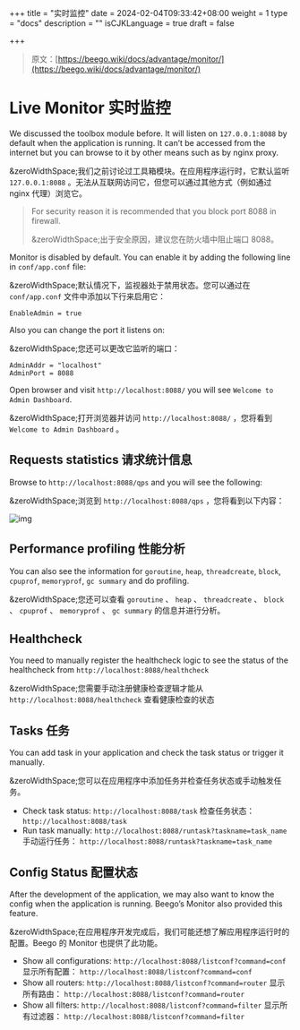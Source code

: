 +++
title = "实时监控"
date = 2024-02-04T09:33:42+08:00
weight = 1
type = "docs"
description = ""
isCJKLanguage = true
draft = false

+++

> 原文：[https://beego.wiki/docs/advantage/monitor/](https://beego.wiki/docs/advantage/monitor/)

# Live Monitor 实时监控



We discussed the toolbox module before. It will listen on `127.0.0.1:8088` by default when the application is running. It can’t be accessed from the internet but you can browse to it by other means such as by nginx proxy.

&zeroWidthSpace;我们之前讨论过工具箱模块。在应用程序运行时，它默认监听 `127.0.0.1:8088` 。无法从互联网访问它，但您可以通过其他方式（例如通过 nginx 代理）浏览它。

> For security reason it is recommended that you block port 8088 in firewall.
>
> &zeroWidthSpace;出于安全原因，建议您在防火墙中阻止端口 8088。

Monitor is disabled by default. You can enable it by adding the following line in `conf/app.conf` file:

&zeroWidthSpace;默认情况下，监视器处于禁用状态。您可以通过在 `conf/app.conf` 文件中添加以下行来启用它：

```
EnableAdmin = true
```

Also you can change the port it listens on:

&zeroWidthSpace;您还可以更改它监听的端口：

```
AdminAddr = "localhost"
AdminPort = 8088
```

Open browser and visit `http://localhost:8088/` you will see `Welcome to Admin Dashboard`.

&zeroWidthSpace;打开浏览器并访问 `http://localhost:8088/` ，您将看到 `Welcome to Admin Dashboard` 。

## Requests statistics 请求统计信息

Browse to `http://localhost:8088/qps` and you will see the following:

&zeroWidthSpace;浏览到 `http://localhost:8088/qps` ，您将看到以下内容：

![img](https://beego.wiki/docs/images/monitoring.png)

## Performance profiling 性能分析

You can also see the information for `goroutine`, `heap`, `threadcreate`, `block`, `cpuprof`, `memoryprof`, `gc summary` and do profiling.

&zeroWidthSpace;您还可以查看 `goroutine` 、 `heap` 、 `threadcreate` 、 `block` 、 `cpuprof` 、 `memoryprof` 、 `gc summary` 的信息并进行分析。

## Healthcheck

You need to manually register the healthcheck logic to see the status of the healthcheck from `http://localhost:8088/healthcheck`

&zeroWidthSpace;您需要手动注册健康检查逻辑才能从 `http://localhost:8088/healthcheck` 查看健康检查的状态

## Tasks 任务

You can add task in your application and check the task status or trigger it manually.

&zeroWidthSpace;您可以在应用程序中添加任务并检查任务状态或手动触发任务。

- Check task status: `http://localhost:8088/task`
  检查任务状态： `http://localhost:8088/task`
- Run task manually: `http://localhost:8088/runtask?taskname=task_name`
  手动运行任务： `http://localhost:8088/runtask?taskname=task_name`

## Config Status 配置状态

After the development of the application, we may also want to know the config when the application is running. Beego’s Monitor also provided this feature.

&zeroWidthSpace;在应用程序开发完成后，我们可能还想了解应用程序运行时的配置。Beego 的 Monitor 也提供了此功能。

- Show all configurations: `http://localhost:8088/listconf?command=conf`
  显示所有配置： `http://localhost:8088/listconf?command=conf`
- Show all routers: `http://localhost:8088/listconf?command=router`
  显示所有路由： `http://localhost:8088/listconf?command=router`
- Show all filters: `http://localhost:8088/listconf?command=filter`
  显示所有过滤器： `http://localhost:8088/listconf?command=filter`